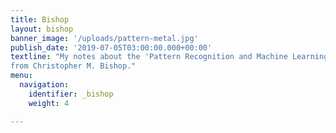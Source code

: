 ```yaml
---
title: Bishop
layout: bishop
banner_image: '/uploads/pattern-metal.jpg'
publish_date: '2019-07-05T03:00:00.000+00:00'
textline: "My notes about the 'Pattern Recognition and Machine Learning' book
from Christopher M. Bishop."
menu:
  navigation:
    identifier: _bishop
    weight: 4

---
```

